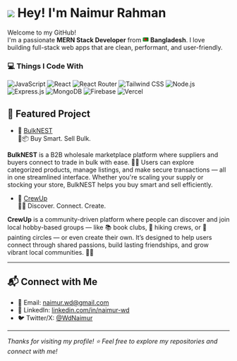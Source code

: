 <h1><img src="https://emojis.slackmojis.com/emojis/images/1531849430/4246/blob-sunglasses.gif?1531849430" width="30"/> Hey! I'm Naimur Rahman</h1>

<p>Welcome to my GitHub! <br/> I'm a passionate <b>MERN Stack Developer</b> from <img src="https://github.com/wdNaimur/wdNaimur/blob/main/bangladesh.png" width="13"/> <b>Bangladesh</b>. I love building full-stack web apps that are clean, performant, and user-friendly.</p>




<h3>💻 Things I Code With</h3>

<p>
  <!-- Frontend Core -->
  <img title="JavaScript" alt="JavaScript" src="https://img.shields.io/badge/-JavaScript-F7DF1E?style=flat-square&logo=javascript&logoColor=black" />
  <img title="React" alt="React" src="https://img.shields.io/badge/-React-45b8d8?style=flat-square&logo=react&logoColor=white" />
  <img title="React Router" alt="React Router" src="https://img.shields.io/badge/-React_Router-CA4245?style=flat-square&logo=react-router&logoColor=white" />
  <img title="Tailwind CSS" alt="Tailwind CSS" src="https://img.shields.io/badge/-TailwindCSS-38B2AC?style=flat-square&logo=tailwind-css&logoColor=white" />

  <!-- Backend Core -->
  <img title="Node.js" alt="Node.js" src="https://img.shields.io/badge/-Node.js-339933?style=flat-square&logo=node.js&logoColor=white" />
  <img title="Express.js" alt="Express.js" src="https://img.shields.io/badge/-Express.js-404d59?style=flat-square&logo=express&logoColor=white" />

  <!-- Database & Auth -->
  <img title="MongoDB" alt="MongoDB" src="https://img.shields.io/badge/-MongoDB-4EA94B?style=flat-square&logo=mongodb&logoColor=white" />
  <img title="Firebase" alt="Firebase" src="https://img.shields.io/badge/-Firebase-FFCA28?style=flat-square&logo=firebase&logoColor=black" />

  <!-- Deployment -->
  <img title="Vercel" alt="Vercel" src="https://img.shields.io/badge/-Vercel-000000?style=flat-square&logo=vercel&logoColor=white" />
</p>


## 📂 Featured Project

- 🚀 [BulkNEST](https://bulknest.web.app/)  
🛒📦 Buy Smart. Sell Bulk.

**BulkNEST** is a B2B wholesale marketplace platform where suppliers and buyers connect to trade in bulk with ease. 🧑‍💼 Users can explore categorized products, manage listings, and make secure transactions — all in one streamlined interface. Whether you're scaling your supply or stocking your store, BulkNEST helps you buy smart and sell efficiently.

- 🚀 [CrewUp](https://crewup.web.app/)  
🎯🤝 Discover. Connect. Create.

**CrewUp** is a community-driven platform where people can discover and join local hobby-based groups — like 📚 book clubs, 🥾 hiking crews, or 🎨 painting circles — or even create their own. It’s designed to help users connect through shared passions, build lasting friendships, and grow vibrant local communities. 🌱🏡



---

## 📬 Connect with Me

- 📧 Email: [naimur.wd@gmail.com](mailto:naimur.wd@gmail.com)  
- 💼 LinkedIn: [linkedin.com/in/naimur-wd](https://www.linkedin.com/in/naimur-wd/)  
- 🐦 Twitter/X: [@WdNaimur](https://x.com/WdNaimur)

---

_Thanks for visiting my profile! ⭐ Feel free to explore my repositories and connect with me!_

